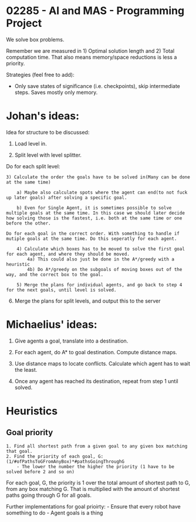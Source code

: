 # 02285 - AI and MAS - Programming Project

We solve box problems.

Remember we are measured in 1) Optimal solution length and 2) Total computation time.
That also means memory/space reductions is less a priority.

Strategies (feel free to add):
* Only save states of significance (i.e. checkpoints), skip intermediate steps. Saves mostly only memory.

# Johan's ideas:

Idea for structure to be discussed:

1) Load level in.

2) Split level with level splitter.

Do for each split level:

	3) Calculate the order the goals have to be solved in(Many can be done at the same time)

		a) Maybe also calculate spots where the agent can end(to not fuck up later goals) after solving a specific goal. 

		b) Even for Single Agent, it is sometimes possible to solve multiple goals at the same time. In this case we should later decide how solving those is the fastest, i.e. both at the same time or one before the other.

	Do for each goal in the correct order. With something to handle if mutiple goals at the same time. Do this seperatly for each agent.

		4) Calculate which boxes has to be moved to solve the first goal for each agent, and where they should be moved.
			4a) This could also just be done in the A*/greedy with a heuristic
			4b) Do A*/greedy on the subgoals of moving boxes out of the way, and the correct box to the goal.

		5) Merge the plans for individual agents, and go back to step 4 for the next goals, until level is solved.

6) Merge the plans for split levels, and output this to the server


# Michaelius' ideas:

1) Give agents a goal, translate into a destination.

2) For each agent, do A* to goal destination. Compute distance maps.

3) Use distance maps to locate conflicts. Calculate which agent has to wait the least.

4) Once any agent has reached its destination, repeat from step 1 until solved.


# Heuristics
## Goal priority 
	1. Find all shortest path from a given goal to any given box matching that goal. 
	2. Find the priority of each goal, G: (1/#ofPathsToGFromAnyBox)*#pathsGoingThroughG
		- The lower the number the higher the priority (1 have to be solved before 2 and so on)  
For each goal, G, the priority is 1 over the total amount of shortest path to G, from any box matching G. That is multiplied with the amount of shortest paths going through G for all goals. 

Further implementations for goal prioirty: 
	- Ensure that every robot have something to do 
	- Agent goals is a thing
